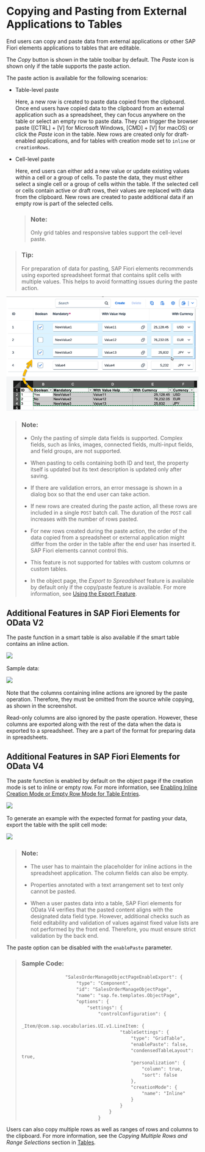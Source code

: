 <!-- loiof6a8fd2812d9442a9bba2f6fb296c42e -->

# Copying and Pasting from External Applications to Tables

End users can copy and paste data from external applications or other SAP Fiori elements applications to tables that are editable.

The *Copy* button is shown in the table toolbar by default. The *Paste* icon is shown only if the table supports the paste action.

The paste action is available for the following scenarios:

-   Table-level paste

    Here, a new row is created to paste data copied from the clipboard. Once end users have copied data to the clipboard from an external application such as a spreadsheet, they can focus anywhere on the table or select an empty row to paste data. They can trigger the browser paste \([CTRL\] + [V\]  for Microsoft Windows, [CMD\] + [V\]  for macOS\) or click the *Paste* icon in the table. New rows are created only for draft-enabled applications, and for tables with creation mode set to `inline` or `creationRows`.

-   Cell-level paste

    Here, end users can either add a new value or update existing values within a cell or a group of cells. To paste the data, they must either select a single cell or a group of cells within the table. If the selected cell or cells contain active or draft rows, their values are replaced with data from the clipboard. New rows are created to paste additional data if an empty row is part of the selected cells.

    > ### Note:  
    > Only grid tables and responsive tables support the cell-level paste.


> ### Tip:  
> For preparation of data for pasting, SAP Fiori elements recommends using exported spreadsheet format that contains split cells with multiple values. This helps to avoid formatting issues during the paste action.

![A screenshot of a table before and after copying from a spreadsheet.](images/Copying_Data_from_a_Table_3e5d9c8.png)

> ### Note:  
> -   Only the pasting of simple data fields is supported. Complex fields, such as links, images, connected fields, multi-input fields, and field groups, are not supported.
> 
> -   When pasting to cells containing both ID and text, the property itself is updated but its text description is updated only after saving.
> 
> -   If there are validation errors, an error message is shown in a dialog box so that the end user can take action.
> 
> -   If new rows are created during the paste action, all these rows are included in a single `POST` batch call. The duration of the `POST` call increases with the number of rows pasted.
> 
> -   For new rows created during the paste action, the order of the data copied from a spreadsheet or external application might differ from the order in the table after the end user has inserted it. SAP Fiori elements cannot control this.
> -   This feature is not supported for tables with custom columns or custom tables.
> 
> -   In the object page, the *Export to Spreadsheet* feature is available by default only if the copy/paste feature is available. For more information, see [Using the Export Feature](using-the-export-feature-4bab6f2.md).



<a name="loiof6a8fd2812d9442a9bba2f6fb296c42e__section_u4k_cnp_gnb"/>

## Additional Features in SAP Fiori Elements for OData V2

The paste function in a smart table is also available if the smart table contains an inline action.

![](images/Excel_copy_paste_5_db3d9d3.png)

Sample data:

![](images/Excel_copy_paste_6_fa98abc.png)

Note that the columns containing inline actions are ignored by the paste operation. Therefore, they must be omitted from the source while copying, as shown in the screenshot.

Read-only columns are also ignored by the paste operation. However, these columns are exported along with the rest of the data when the data is exported to a spreadsheet. They are a part of the format for preparing data in spreadsheets.



<a name="loiof6a8fd2812d9442a9bba2f6fb296c42e__section_u35_d22_tnb"/>

## Additional Features in SAP Fiori Elements for OData V4

The paste function is enabled by default on the object page if the creation mode is set to inline or empty row. For more information, see [Enabling Inline Creation Mode or Empty Row Mode for Table Entries](enabling-inline-creation-mode-or-empty-row-mode-for-table-entries-cfb04f0.md).

![](images/Pasting_in_Excel_with_Inline_Actions_8173bd4.png)

To generate an example with the expected format for pasting your data, export the table with the split cell mode:

![](images/Sample_Data_for_Pasting_in_Exccel_with_Inline_Action_b4c1a5d.png)

> ### Note:  
> -   The user has to maintain the placeholder for inline actions in the spreadsheet application. The column fields can also be empty.
> 
> -   Properties annotated with a text arrangement set to text only cannot be pasted.
> 
> -   When a user pastes data into a table, SAP Fiori elements for OData V4 verifies that the pasted content aligns with the designated data field type. However, additional checks such as field editability and validation of values against fixed value lists are not performed by the front end. Therefore, you must ensure strict validation by the back end.

The paste option can be disabled with the `enablePaste` parameter.

> ### Sample Code:  
> ```
>                 "SalesOrderManageObjectPageEnableExport": {
>                     "type": "Component",
>                     "id": "SalesOrderManageObjectPage",
>                     "name": "sap.fe.templates.ObjectPage",
>                     "options": {
>                         "settings": {
>                             "controlConfiguration": {
>                                 _Item/@com.sap.vocabularies.UI.v1.LineItem: {
>                                     "tableSettings": {
>                                         "type": "GridTable",
>                                         "enablePaste": false,
>                                         "condensedTableLayout": true,
>                                         "personalization": {
>                                             "column": true,
>                                             "sort": false
>                                         },
>                                         "creationMode": {
>                                             "name": "Inline"
>                                         }
>                                     }
>                                 }
>                             }
> 
> ```

Users can also copy multiple rows as well as ranges of rows and columns to the clipboard. For more information, see the *Copying Multiple Rows and Range Selections* section in [Tables](tables-c0f6592.md).

